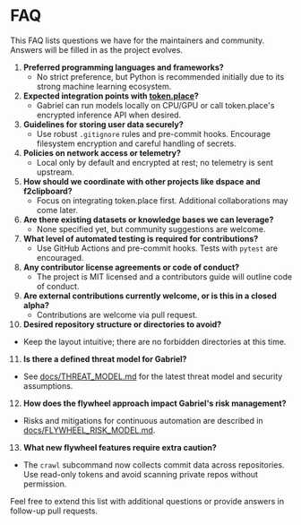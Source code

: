# FAQ

This FAQ lists questions we have for the maintainers and community. Answers will be filled in as the project evolves.

1. **Preferred programming languages and frameworks?**
   - No strict preference, but Python is recommended initially due to its strong machine learning ecosystem.
2. **Expected integration points with [token.place](https://github.com/futuroptimist/token.place)?**
   - Gabriel can run models locally on CPU/GPU or call token.place's encrypted inference API when desired.
3. **Guidelines for storing user data securely?**
   - Use robust `.gitignore` rules and pre-commit hooks. Encourage filesystem encryption and careful handling of secrets.
4. **Policies on network access or telemetry?**
   - Local only by default and encrypted at rest; no telemetry is sent upstream.
5. **How should we coordinate with other projects like dspace and f2clipboard?**
   - Focus on integrating token.place first. Additional collaborations may come later.
6. **Are there existing datasets or knowledge bases we can leverage?**
   - None specified yet, but community suggestions are welcome.
7. **What level of automated testing is required for contributions?**
   - Use GitHub Actions and pre-commit hooks. Tests with `pytest` are encouraged.
8. **Any contributor license agreements or code of conduct?**
   - The project is MIT licensed and a contributors guide will outline code of conduct.
9. **Are external contributions currently welcome, or is this in a closed alpha?**
   - Contributions are welcome via pull request.
10. **Desired repository structure or directories to avoid?**
   - Keep the layout intuitive; there are no forbidden directories at this time.
11. **Is there a defined threat model for Gabriel?**
   - See [docs/THREAT_MODEL.md](THREAT_MODEL.md) for the latest threat model and security assumptions.
12. **How does the flywheel approach impact Gabriel's risk management?**
   - Risks and mitigations for continuous automation are described in [docs/FLYWHEEL_RISK_MODEL.md](FLYWHEEL_RISK_MODEL.md).
13. **What new flywheel features require extra caution?**
   - The `crawl` subcommand now collects commit data across repositories. Use read-only tokens and avoid scanning private repos without permission.

Feel free to extend this list with additional questions or provide answers in follow-up pull requests.
